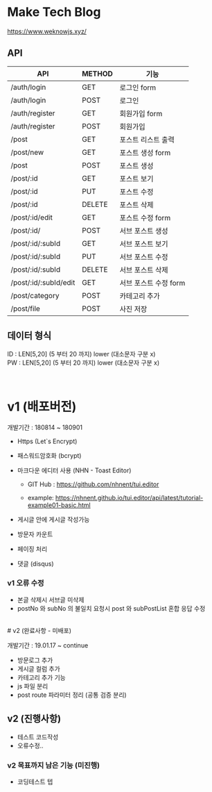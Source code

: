 # Make Tech Blog

https://www.weknowjs.xyz/

## API

| API                   | METHOD | 기능                  |
| --------------------- | ------ | --------------------- |
| /auth/login           | GET    | 로그인 form           |
| /auth/login           | POST   | 로그인                |
| /auth/register        | GET    | 회원가입 form         |
| /auth/register        | POST   | 회원가입              |
| /post                 | GET    | 포스트 리스트 출력    |
| /post/new             | GET    | 포스트 생성 form      |
| /post                 | POST   | 포스트 생성           |
| /post/:id             | GET    | 포스트 보기           |
| /post/:id             | PUT    | 포스트 수정           |
| /post/:id             | DELETE | 포스트 삭제           |
| /post/:id/edit        | GET    | 포스트 수정 form      |
| /post/:id/            | POST   | 서브 포스트 생성      |
| /post/:id/:subId      | GET    | 서브 포스트 보기      |
| /post/:id/:subId      | PUT    | 서브 포스트 수정      |
| /post/:id/:subId      | DELETE | 서브 포스트 삭제      |
| /post/:id/:subId/edit | GET    | 서브 포스트 수정 form |
| /post/category        | POST   | 카테고리 추가         |
| /post/file            | POST   | 사진 저장             |

## 데이터 형식

ID : LEN[5,20] (5 부터 20 까지) lower (대소문자 구분 x)  
PW : LEN[5,20] (5 부터 20 까지) lower (대소문자 구분 x)

<br>
  
# v1 (배포버전)

개발기간 : 180814 ~ 180901

- Https (Let`s Encrypt)
- 패스워드암호화 (bcrypt)
- 마크다운 에디터 사용 (NHN - Toast Editor)

  - GIT Hub : <https://github.com/nhnent/tui.editor>

  - example: <https://nhnent.github.io/tui.editor/api/latest/tutorial-example01-basic.html>

- 게시글 안에 게시글 작성가능
- 방문자 카운트
- 페이징 처리
- 댓글 (disqus)

### v1 오류 수정

- 본글 삭제시 서브글 미삭제
- postNo 와 subNo 의 불일치 요청시 post 와 subPostList 혼합 응답 수정

<br>  
# v2 (완료사항 - 미배포)

개발기간 : 19.01.17 ~ continue

- 방문로그 추가
- 게시글 컬럼 추가
- 카테고리 추가 기능
- js 파일 분리
- post route 파라미터 정리 (공통 검증 분리)

## v2 (진행사항)

- 테스트 코드작성
- 오류수정..

### v2 목표까지 남은 기능 (미진행)

- 코딩테스트 텝

<br>

